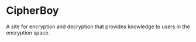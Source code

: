 # CipherBoy
A site for encryption and decryption that provides knowledge to users in the encryption space.
